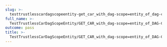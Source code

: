 ```yaml
---
slug: >-
  testtrustlesscardagscopeentity-get_car_with_dag-scope=entity_of_dag-cbor_with_links_(format=car)-header_content-type
full_name: >-
  TestTrustlessCarDagScopeEntity/GET_CAR_with_dag-scope=entity_of_DAG-CBOR_with_Links_(format=car)/Header_Content-Type
outcome: pass
title: >-
  TestTrustlessCarDagScopeEntity/GET_CAR_with_dag-scope=entity_of_DAG-CBOR_with_Links_(format=car)/Header_Content-Type
---
```


